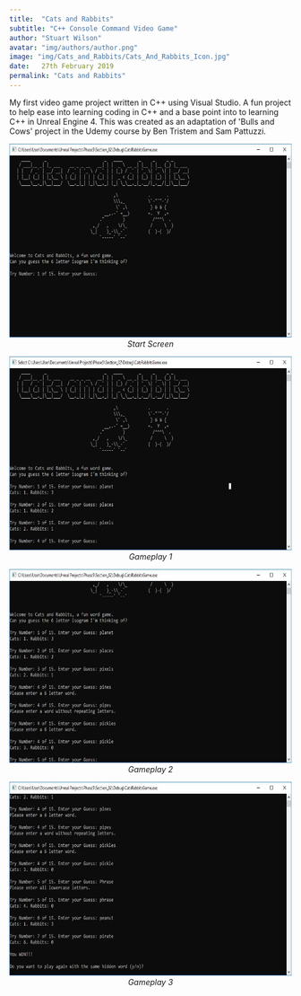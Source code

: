 ```yaml
---
title:  "Cats and Rabbits"
subtitle: "C++ Console Command Video Game"
author: "Stuart Wilson"
avatar: "img/authors/author.png"
image: "img/Cats_and_Rabbits/Cats_And_Rabbits_Icon.jpg"
date:   27th February 2019
permalink: "Cats and Rabbits"
---
```

<p style="font-size:100%;">
My first video game project written in C++ using Visual Studio. A fun project to help ease into learning coding in C++ and a base point into to learning C++ in Unreal Engine 4. This was created as an adaptation of 'Bulls and Cows' project in the Udemy course by Ben Tristem and Sam Pattuzzi.
</p>

<p style="text-align: center;"><i>
<a class="example-image-link" href="img/Cats_and_Rabbits/Cats_And_Rabbits_1.jpg" data-lightbox="cats_and_rabbits_set" data-title="Start Screen"><img class="example-image" src="img/Cats_and_Rabbits/Cats_And_Rabbits_1.jpg" alt="" height="345"/></a>
Start Screen
</i></p>

<p style="text-align: center;"><i>
<a class="example-image-link" href="img/Cats_and_Rabbits/Cats_And_Rabbits_2.jpg" data-lightbox="cats_and_rabbits_set" data-title="Gameplay 1"><img class="example-image" src="img/Cats_and_Rabbits/Cats_And_Rabbits_2.jpg" alt="" height="345" /></a>
Gameplay 1
</i></p>

<p style="text-align: center;"><i>
<a class="example-image-link" href="img/Cats_and_Rabbits/Cats_And_Rabbits_3.jpg" data-lightbox="cats_and_rabbits_set" data-title="Gameplay 2"><img class="example-image" src="img/Cats_and_Rabbits/Cats_And_Rabbits_3.jpg" alt="" height="345" /></a>
Gameplay 2
</i></p>

<p style="text-align: center;"><i>
<a class="example-image-link" href="img/Cats_and_Rabbits/Cats_And_Rabbits_4.jpg" data-lightbox="cats_and_rabbits_set" data-title="Gameplay 3"><img class="example-image" src="img/Cats_and_Rabbits/Cats_And_Rabbits_4.jpg" alt="" height="345" /></a>
Gameplay 3
</i></p>
